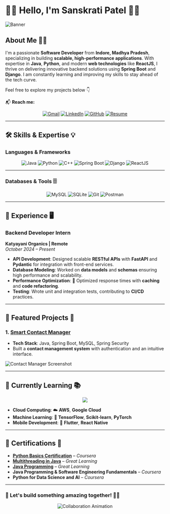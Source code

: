 # 👨‍💻 Hello, I'm Sanskrati Patel 👋✨

![Banner](https://github.com/user-attachments/assets/2c6a1c54-52b9-469e-b325-c48f37f5c9a1)

## About Me 👨‍💻
I'm a passionate **Software Developer** from **Indore, Madhya Pradesh**, specializing in building **scalable, high-performance applications**. With expertise in **Java**, **Python**, and modern **web technologies** like **ReactJS**, I thrive on delivering innovative backend solutions using **Spring Boot** and **Django**. I am constantly learning and improving my skills to stay ahead of the tech curve.

Feel free to explore my projects below 👇

📬 **Reach me:**  
<div align="center">
<a href="mailto:patelsanskrati05@gmail.com"><img src="https://img.icons8.com/fluency/48/000000/gmail.png" alt="Gmail" /></a>
<a href="https://www.linkedin.com/in/sanskrati-patel/"><img src="https://img.icons8.com/color/48/000000/linkedin.png" alt="LinkedIn" /></a>
<a href="https://github.com/SanskratiPatel"><img src="https://img.icons8.com/ios-filled/50/000000/github.png" alt="GitHub" /></a>
<a href="https://drive.google.com/file/d/1DtjYhihr4FFcvulhBjcrgp9zvZvYrXq6/view?usp=drive_link"><img src="https://img.icons8.com/fluency/48/000000/resume.png" alt="Resume" /></a>
</div>

---

## 🛠️ Skills & Expertise 💡

### **Languages & Frameworks**
<div align="center">
<img src="https://img.icons8.com/color/48/000000/java-coffee-cup-logo.png" alt="Java" />
<img src="https://img.icons8.com/color/48/000000/python.png" alt="Python" />
<img src="https://img.icons8.com/color/48/000000/c-plus-plus-logo.png" alt="C++" />
<img src="https://img.icons8.com/color/48/000000/spring-logo.png" alt="Spring Boot" />
<img src="https://img.icons8.com/material-outlined/48/000000/django.png" alt="Django" />
<img src="https://img.icons8.com/ultraviolet/48/000000/react.png" alt="ReactJS" />
</div>

---

### **Databases & Tools 🗄️**
<div align="center">
<img src="https://img.icons8.com/color/48/000000/mysql-logo.png" alt="MySQL" />
<img src="https://img.icons8.com/color/48/000000/sql.png" alt="SQLite" />
<img src="https://img.icons8.com/color/48/000000/git.png" alt="Git" />
<img src="https://img.icons8.com/doodle/48/000000/postman-api.png" alt="Postman" />
</div>

---

## 💼 Experience 🖥️

### **Backend Developer Intern**  
**Katyayani Organics | Remote**  
*October 2024 – Present*  
- **API Development**: Designed scalable **RESTful APIs** with **FastAPI** and **Pydantic** for integration with front-end services.  
- **Database Modeling**: Worked on **data models** and **schemas** ensuring high performance and scalability.  
- **Performance Optimization**: 🚀 Optimized response times with **caching** and **code refactoring**.  
- **Testing**: Wrote unit and integration tests, contributing to **CI/CD** practices.

---

## 📂 Featured Projects 🌟

### 1. [Smart Contact Manager](https://github.com/SanskratiPatel/SmartContactManager)  
   - **Tech Stack**: Java, Spring Boot, MySQL, Spring Security  
   - Built a **contact management system** with authentication and an intuitive interface.  

![Contact Manager Screenshot](https://via.placeholder.com/800x400?text=Smart+Contact+Manager)

---

## 🌱 Currently Learning 📚
<div align="center">
<img src="https://images.app.goo.gl/8VpMLdfjYNiUut1h9" />
</div>  

- **Cloud Computing**: ☁️ **AWS**, **Google Cloud**  
- **Machine Learning**: 🤖 **TensorFlow**, **Scikit-learn**, **PyTorch**  
- **Mobile Development**: 📱 **Flutter**, **React Native**

---

## 📝 Certifications 🏅

- **[Python Basics Certification](https://www.coursera.org/account/accomplishments/verify/6SCRJWCE222Q)** – *Coursera*  
- **[Multithreading in Java](https://olympus.mygreatlearning.com/courses/64164/certificate)** – *Great Learning*  
- **[Java Programming](https://olympus.mygreatlearning.com/courses/12385/certificate)** – *Great Learning*  
- **Java Programming & Software Engineering Fundamentals** – *Coursera*  
- **Python for Data Science and AI** – *Coursera*  

---

### 🌟 Let's build something amazing together! 🚀✨

<div align="center">
<img src="https://media.giphy.com/media/26tn33aiTi1jkl6H6/giphy.gif" alt="Collaboration Animation" />
</div>


